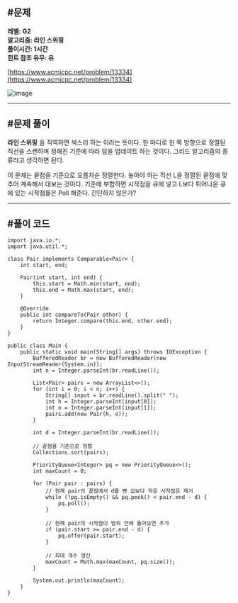 ## **#문제**         

**레벨: G2  
알고리즘: 라인 스위핑**   
**풀이시간: 1시간  
힌트 참조 유무: 유**

[https://www.acmicpc.net/problem/13334](https://www.acmicpc.net/problem/13334)

![image](https://github.com/user-attachments/assets/c17f269f-dcaa-4d5c-908d-f8a7f39ca2b5)

---

## **#문제 풀이**        

**라인 스위핑** 을 직역하면 싹스리 하는 이라는 뜻이다. 한 마디로 한 쪽 방향으로 정렬된 직선을 스캔하며 정해진 기준에 따라 답을 업데이트 하는 것이다. 그리드 알고리즘의 종류라고 생각하면 된다.

이 문제는 끝점을 기준으로 오름차순 정렬한다. 놓아야 하는 직선 L을 정렬된 끝점에 맞추어 계속해서 대보는 것이다. 기준에 부합하면 시작점을 큐에 넣고 L보다 튀어나온 큐에 있는 시작점들은 Poll 해준다. 간단하지 않은가?

---

## **#풀이 코드**      

```
import java.io.*;
import java.util.*;

class Pair implements Comparable<Pair> {
    int start, end;

    Pair(int start, int end) {
        this.start = Math.min(start, end);
        this.end = Math.max(start, end);
    }

    @Override
    public int compareTo(Pair other) {
        return Integer.compare(this.end, other.end);
    }
}

public class Main {
    public static void main(String[] args) throws IOException {
        BufferedReader br = new BufferedReader(new InputStreamReader(System.in));
        int n = Integer.parseInt(br.readLine());

        List<Pair> pairs = new ArrayList<>();
        for (int i = 0; i < n; i++) {
            String[] input = br.readLine().split(" ");
            int h = Integer.parseInt(input[0]);
            int o = Integer.parseInt(input[1]);
            pairs.add(new Pair(h, o));
        }

        int d = Integer.parseInt(br.readLine());

        // 끝점을 기준으로 정렬
        Collections.sort(pairs);

        PriorityQueue<Integer> pq = new PriorityQueue<>();
        int maxCount = 0;

        for (Pair pair : pairs) {
            // 현재 pair의 끝점에서 d를 뺀 값보다 작은 시작점은 제거
            while (!pq.isEmpty() && pq.peek() < pair.end - d) {
                pq.poll();
            }

            // 현재 pair의 시작점이 범위 안에 들어오면 추가
            if (pair.start >= pair.end - d) {
                pq.offer(pair.start);
            }

            // 최대 개수 갱신
            maxCount = Math.max(maxCount, pq.size());
        }

        System.out.println(maxCount);
    }
}
```

